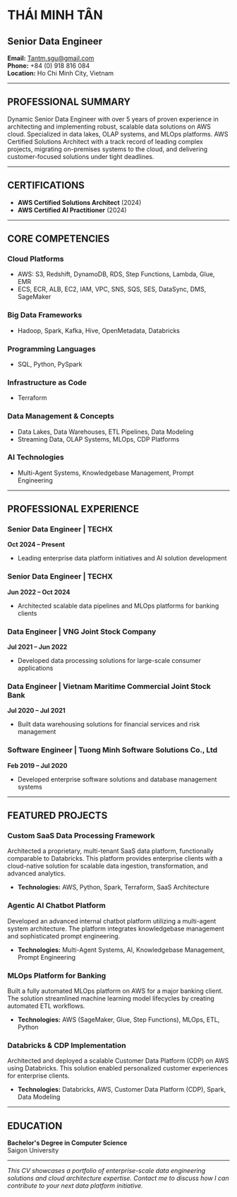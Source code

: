# THÁI MINH TÂN
## Senior Data Engineer

**Email:** Tantm.sgu@gmail.com  
**Phone:** +84 (0) 918 816 084  
**Location:** Ho Chi Minh City, Vietnam  

---

## PROFESSIONAL SUMMARY

Dynamic Senior Data Engineer with over 5 years of proven experience in architecting and implementing robust, scalable data solutions on AWS cloud. Specialized in data lakes, OLAP systems, and MLOps platforms. AWS Certified Solutions Architect with a track record of leading complex projects, migrating on-premises systems to the cloud, and delivering customer-focused solutions under tight deadlines.

---

## CERTIFICATIONS

- **AWS Certified Solutions Architect** (2024)
- **AWS Certified AI Practitioner** (2024)

---

## CORE COMPETENCIES

### Cloud Platforms
- AWS: S3, Redshift, DynamoDB, RDS, Step Functions, Lambda, Glue, EMR
- ECS, ECR, ALB, EC2, IAM, VPC, SNS, SQS, SES, DataSync, DMS, SageMaker

### Big Data Frameworks
- Hadoop, Spark, Kafka, Hive, OpenMetadata, Databricks

### Programming Languages
- SQL, Python, PySpark

### Infrastructure as Code
- Terraform

### Data Management & Concepts
- Data Lakes, Data Warehouses, ETL Pipelines, Data Modeling
- Streaming Data, OLAP Systems, MLOps, CDP Platforms

### AI Technologies
- Multi-Agent Systems, Knowledgebase Management, Prompt Engineering

---

## PROFESSIONAL EXPERIENCE

### Senior Data Engineer | TECHX
**Oct 2024 – Present**
- Leading enterprise data platform initiatives and AI solution development

### Senior Data Engineer | TECHX  
**Jun 2022 – Oct 2024**
- Architected scalable data pipelines and MLOps platforms for banking clients

### Data Engineer | VNG Joint Stock Company
**Jul 2021 – Jun 2022**
- Developed data processing solutions for large-scale consumer applications

### Data Engineer | Vietnam Maritime Commercial Joint Stock Bank
**Jul 2020 – Jul 2021**
- Built data warehousing solutions for financial services and risk management

### Software Engineer | Tuong Minh Software Solutions Co., Ltd
**Feb 2019 – Jul 2020**
- Developed enterprise software solutions and database management systems

---

## FEATURED PROJECTS

### Custom SaaS Data Processing Framework
Architected a proprietary, multi-tenant SaaS data platform, functionally comparable to Databricks. This platform provides enterprise clients with a cloud-native solution for scalable data ingestion, transformation, and advanced analytics.
- **Technologies:** AWS, Python, Spark, Terraform, SaaS Architecture

### Agentic AI Chatbot Platform
Developed an advanced internal chatbot platform utilizing a multi-agent system architecture. The platform integrates knowledgebase management and sophisticated prompt engineering.
- **Technologies:** Multi-Agent Systems, AI, Knowledgebase Management, Prompt Engineering

### MLOps Platform for Banking
Built a fully automated MLOps platform on AWS for a major banking client. The solution streamlined machine learning model lifecycles by creating automated ETL workflows.
- **Technologies:** AWS (SageMaker, Glue, Step Functions), MLOps, ETL, Python

### Databricks & CDP Implementation
Architected and deployed a scalable Customer Data Platform (CDP) on AWS using Databricks. This solution enabled personalized customer experiences for enterprise clients.
- **Technologies:** Databricks, AWS, Customer Data Platform (CDP), Spark, Data Modeling

---

## EDUCATION

**Bachelor's Degree in Computer Science**  
Saigon University  

---

*This CV showcases a portfolio of enterprise-scale data engineering solutions and cloud architecture expertise. Contact me to discuss how I can contribute to your next data platform initiative.*